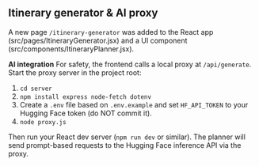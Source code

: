 ## Itinerary generator & AI proxy

A new page `/itinerary-generator` was added to the React app (src/pages/ItineraryGenerator.jsx) and a UI component (src/components/ItineraryPlanner.jsx).

**AI integration**
For safety, the frontend calls a local proxy at `/api/generate`. Start the proxy server in the project root:

1. `cd server`
2. `npm install express node-fetch dotenv`
3. Create a `.env` file based on `.env.example` and set `HF_API_TOKEN` to your Hugging Face token (do NOT commit it).
4. `node proxy.js`

Then run your React dev server (`npm run dev` or similar). The planner will send prompt-based requests to the Hugging Face inference API via the proxy.